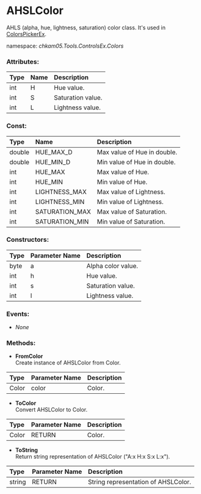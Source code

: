 # AHSLColor
AHLS (alpha, hue, lightness, saturation) color class. It's used in [ColorsPickerEx](ColorsPickerEx.md).

namespace: _chkam05.Tools.ControlsEx.Colors_

### Attributes:

| Type | Name | Description |
|:-----|:-----|:------------|
| int  | H    | Hue value.  |
| int  | S    | Saturation value. |
| int  | L    | Lightness value. |

### Const:

| Type   | Name           | Description |
|:-------|:---------------|:------------|
| double | HUE_MAX_D      | Max value of Hue in double. |
| double | HUE_MIN_D      | Min value of Hue in double. |
| int    | HUE_MAX        | Max value of Hue. |
| int    | HUE_MIN        | Min value of Hue. |
| int    | LIGHTNESS_MAX  | Max value of Lightness. |
| int    | LIGHTNESS_MIN  | Min value of Lightness. |
| int    | SATURATION_MAX | Max value of Saturation. |
| int    | SATURATION_MIN | Min value of Saturation. |

### Constructors:

| Type | Parameter Name | Description |
|:-----|:---------------|:------------|
| byte | a              | Alpha color value. |
| int  | h              | Hue value.  |
| int  | s              | Saturation value. |
| int  | l              | Lightness value. |

### Events:

- _None_

### Methods:

- **FromColor**  
Create instance of AHSLColor from Color.

| Type  | Parameter Name | Description |
|:------|:---------------|:------------|
| Color | color          | Color.      |

- **ToColor**  
Convert AHSLColor to Color.

| Type  | Parameter Name | Description |
|:------|:---------------|:------------|
| Color | RETURN         | Color.      |

- **ToString**  
Return string representation of AHSLColor ("A:x H:x S:x L:x").

| Type   | Parameter Name | Description |
|:-------|:---------------|:------------|
| string | RETURN         | String representation of AHSLColor. |
